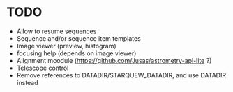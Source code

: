 # TODO

 - Allow to resume sequences
 - Sequence and/or sequence item templates
 - Image viewer (preview, histogram)
 - focusing help (depends on image viewer)
 - Alignment moodule (https://github.com/Jusas/astrometry-api-lite ?)
 - Telescope control
 - Remove references to DATADIR/STARQUEW_DATADIR, and use DATADIR instead
